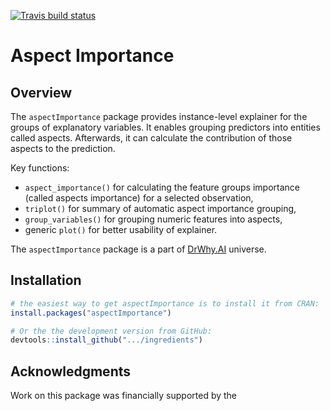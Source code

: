   <!-- badges: start -->
  [![Travis build status](https://travis-ci.com/kasiapekala/aspectImportance.svg?branch=master)](https://travis-ci.com/kasiapekala/aspectImportance)
  <!-- badges: end -->
  
  # Aspect Importance

## Overview

The `aspectImportance` package provides instance-level explainer for the groups of explanatory variables. It enables grouping predictors into entities called aspects. Afterwards, it can calculate the contribution of those aspects to the prediction.

Key functions: 

* `aspect_importance()` for calculating the feature groups importance (called aspects importance) for a selected observation, 
* `triplot()` for summary of automatic aspect importance grouping,
* `group_variables()` for grouping numeric features into aspects,
* generic `plot()` for better usability of explainer.

The `aspectImportance` package is a part of [DrWhy.AI](http://DrWhy.AI) universe. 


## Installation

```r
# the easiest way to get aspectImportance is to install it from CRAN:
install.packages("aspectImportance")

# Or the the development version from GitHub:
devtools::install_github(".../ingredients")
```

## Acknowledgments

Work on this package was financially supported by the 
